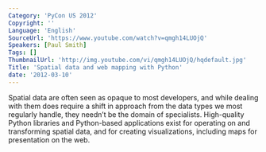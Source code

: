 ```yaml
---
Category: 'PyCon US 2012'
Copyright: ''
Language: 'English'
SourceUrl: 'https://www.youtube.com/watch?v=qmgh14LUOjQ'
Speakers: [Paul Smith]
Tags: []
ThumbnailUrl: 'http://img.youtube.com/vi/qmgh14LUOjQ/hqdefault.jpg'
Title: 'Spatial data and web mapping with Python'
date: '2012-03-10'
---
```

Spatial data are often seen as opaque to most developers, and while dealing
with them does require a shift in approach from the data types we most
regularly handle, they needn’t be the domain of specialists. High-quality
Python libraries and Python-based applications exist for operating on and
transforming spatial data, and for creating visualizations, including maps for
presentation on the web.
